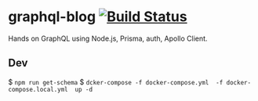 # graphql-blog [![Build Status](https://jenkins.rdok.dev/buildStatus/icon?job=graphql-blog%2Fapi)](https://jenkins.rdok.dev/view/Training/job/graphql-blog/job/api/)

Hands on GraphQL using Node.js, Prisma, auth, Apollo Client. 

## Dev
$ `npm run get-schema`
$ `dcker-compose -f docker-compose.yml  -f docker-compose.local.yml  up -d`
